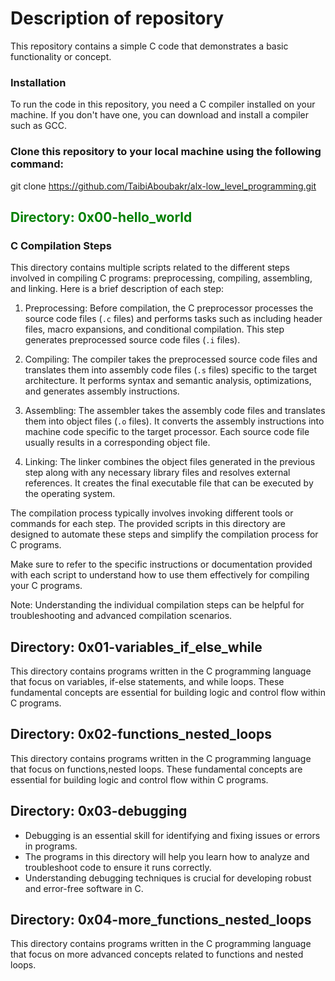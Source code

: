 # Description of repository
This repository contains a simple C code that demonstrates a basic functionality or concept.
### Installation
To run the code in this repository, you need a C compiler installed on your machine. If you don't have one, you can download and install a compiler such as GCC.

### Clone this repository to your local machine using the following command:

git clone https://github.com/TaibiAboubakr/alx-low_level_programming.git

## <span style="color: green;">Directory: 0x00-hello_world</span> 
### C Compilation Steps

This directory contains multiple scripts related to the different steps involved in compiling C programs: preprocessing, compiling, assembling, and linking. Here is a brief description of each step:

1. Preprocessing: Before compilation, the C preprocessor processes the source code files (`.c` files) and performs tasks such as including header files, macro expansions, and conditional compilation. This step generates preprocessed source code files (`.i` files).

2. Compiling: The compiler takes the preprocessed source code files and translates them into assembly code files (`.s` files) specific to the target architecture. It performs syntax and semantic analysis, optimizations, and generates assembly instructions.

3. Assembling: The assembler takes the assembly code files and translates them into object files (`.o` files). It converts the assembly instructions into machine code specific to the target processor. Each source code file usually results in a corresponding object file.

4. Linking: The linker combines the object files generated in the previous step along with any necessary library files and resolves external references. It creates the final executable file that can be executed by the operating system.

The compilation process typically involves invoking different tools or commands for each step. The provided scripts in this directory are designed to automate these steps and simplify the compilation process for C programs.

Make sure to refer to the specific instructions or documentation provided with each script to understand how to use them effectively for compiling your C programs.

Note: Understanding the individual compilation steps can be helpful for troubleshooting and advanced compilation scenarios.

## Directory: 0x01-variables_if_else_while
This directory contains programs written in the C programming language that focus on variables, if-else statements, and while loops. These fundamental concepts are essential for building logic and control flow within C programs.

## Directory:  0x02-functions_nested_loops
This directory contains programs written in the C programming language that focus on functions,nested loops. These fundamental concepts are essential for building logic and control flow within C programs.

## Directory: 0x03-debugging
- Debugging is an essential skill for identifying and fixing issues or errors in programs. 
- The programs in this directory will help you learn how to analyze and troubleshoot code to ensure it runs correctly. 
- Understanding debugging techniques is crucial for developing robust and error-free software in C.

## Directory: 0x04-more_functions_nested_loops
This directory contains programs written in the C programming language that focus on more advanced concepts related to functions and nested loops.